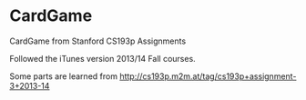 CardGame
========

CardGame from Stanford CS193p Assignments

Followed the iTunes version 2013/14 Fall courses.

Some parts are learned from http://cs193p.m2m.at/tag/cs193p+assignment-3+2013-14
